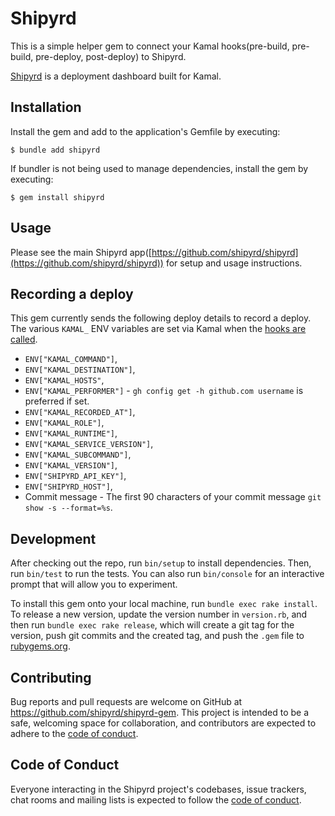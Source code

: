 # Shipyrd

This is a simple helper gem to connect your Kamal hooks(pre-build, pre-build, pre-deploy, post-deploy) to Shipyrd.

[Shipyrd](https://shipyrd.io) is a deployment dashboard built for Kamal.

## Installation

Install the gem and add to the application's Gemfile by executing:

    $ bundle add shipyrd

If bundler is not being used to manage dependencies, install the gem by executing:

    $ gem install shipyrd

## Usage

Please see the main Shipyrd app([https://github.com/shipyrd/shipyrd](https://github.com/shipyrd/shipyrd)) for setup and usage instructions.

## Recording a deploy

This gem currently sends the following deploy details to record a deploy. The various `KAMAL_` ENV variables are set via Kamal when the [hooks are called](https://kamal-deploy.org/docs/hooks/hooks-overview/).

* `ENV["KAMAL_COMMAND"]`,
* `ENV["KAMAL_DESTINATION"]`,
* `ENV["KAMAL_HOSTS"`,
* `ENV["KAMAL_PERFORMER"]` - `gh config get -h github.com username` is preferred if set.
* `ENV["KAMAL_RECORDED_AT"]`,
* `ENV["KAMAL_ROLE"]`,
* `ENV["KAMAL_RUNTIME"]`,
* `ENV["KAMAL_SERVICE_VERSION"]`,
* `ENV["KAMAL_SUBCOMMAND"]`,
* `ENV["KAMAL_VERSION"]`,
* `ENV["SHIPYRD_API_KEY"]`,
* `ENV["SHIPYRD_HOST"]`,
* Commit message - The first 90 characters of your commit message `git show -s --format=%s`.

## Development

After checking out the repo, run `bin/setup` to install dependencies. Then, run `bin/test` to run the tests. You can also run `bin/console` for an interactive prompt that will allow you to experiment.

To install this gem onto your local machine, run `bundle exec rake install`. To release a new version, update the version number in `version.rb`, and then run `bundle exec rake release`, which will create a git tag for the version, push git commits and the created tag, and push the `.gem` file to [rubygems.org](https://rubygems.org).

## Contributing

Bug reports and pull requests are welcome on GitHub at https://github.com/shipyrd/shipyrd-gem. This project is intended to be a safe, welcoming space for collaboration, and contributors are expected to adhere to the [code of conduct](https://github.com/[shipyrd/shipyrd-gem/blob/main/CODE_OF_CONDUCT.md).

## Code of Conduct

Everyone interacting in the Shipyrd project's codebases, issue trackers, chat rooms and mailing lists is expected to follow the [code of conduct](https://github.com/shipyrd/shipyrd-gem/blob/main/CODE_OF_CONDUCT.md).
